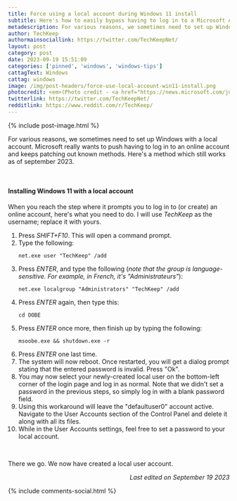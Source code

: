 ```yaml
---
title: Force using a local account during Windows 11 install
subtitle: Here's how to easily bypass having to log in to a Microsoft Account while installing Windows 11 and use a local account instead, like we used to be able to do. This method works as of september 2023.
metadescription: For various reasons, we sometimes need to set up Windows with a local account. Microsoft really wants to push having to log in to an online account and keeps patching out known methods. Here's a method which still works as of september 2023.
author: TechKeep
authormainsociallink: https://twitter.com/TechKeepNet/
layout: post
category: post
date: 2023-09-19 15:51:09
categories: ['pinned', 'windows', 'windows-tips']
cattagText: Windows
cattag: windows
image: /img/post-headers/force-use-local-account-win11-install.png
photocredit: <em>(Photo credit - <a href="https://news.microsoft.com/june-24-2021/" target="_blank" rel="noreferrer noopener">Microsoft</a>)</em>
twitterlink: https://twitter.com/TechKeepNet/
redditlink: https://www.reddit.com/r/TechKeep/
---
```


{% include post-image.html %}

<p>For various reasons, we sometimes need to set up Windows with a local account. Microsoft really wants to push having to log in to an online account and keeps patching out known methods. Here's a method which still works as of september 2023.</p>

&nbsp;

<h4>Installing Windows 11 with a local account</h4>

<p>When you reach the step where it prompts you to log in to (or create) an online account, here's what you need to do. I will use <em>TechKeep</em> as the username; replace it with yours.</p>
 

<ol class="ol-li-separation">
	<li>Press <em>SHIFT+F10</em>. This will open a command prompt.</li>
	<li>Type the following:</li>
	<li style="list-style-type:none;"><pre><code class="language-powershell">net.exe user "TechKeep" /add</code></pre></li>
	<li value="3">Press <em>ENTER</em>, and type the following (<em>note that the group is language-sensitive. For example, in French, it's "Administrateurs"</em>):</li>
	<li style="list-style-type:none;"><pre><code class="language-powershell">net.exe localgroup "Administrators" "TechKeep" /add</code></pre></li>
	<li value="4">Press <em>ENTER</em> again, then type this:</li>
	<li style="list-style-type:none;"><pre><code class="language-powershell">cd OOBE</code></pre></li>
	<li value="5">Press <em>ENTER</em> once more, then finish up by typing the following:</li>
	<li style="list-style-type:none;"><pre><code class="language-powershell">msoobe.exe && shutdown.exe -r</code></pre></li>
	<li value="6">Press <em>ENTER</em> one last time.</li>
	<li>The system will now reboot. Once restarted, you will get a dialog prompt stating that the entered password is invalid. Press "Ok".</li>
	<li>You may now select your newly-created local user on the bottom-left corner of the login page and log in as normal. Note that we didn't set a password in the previous steps, so simply log in with a blank password field.</li>
	<li>Using this workaround will leave the "defaultuser0" account active. Navigate to the User Accounts section of the Control Panel and delete it along with all its files.</li>
	<li>While in the User Accounts settings, feel free to set a password to your local account.</li>
</ol>

&nbsp;

<p>There we go. We now have created a local user account.</p>

<p style="font-style:italic;text-align:right;" class="last-edited-date">Last edited on September 19 2023</p>

{% include comments-social.html %}